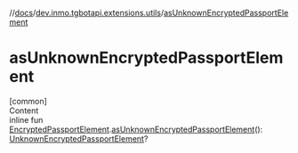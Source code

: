 //[docs](../../index.md)/[dev.inmo.tgbotapi.extensions.utils](index.md)/[asUnknownEncryptedPassportElement](as-unknown-encrypted-passport-element.md)



# asUnknownEncryptedPassportElement  
[common]  
Content  
inline fun [EncryptedPassportElement](../dev.inmo.tgbotapi.types.passport.encrypted.abstracts/-encrypted-passport-element/index.md).[asUnknownEncryptedPassportElement](as-unknown-encrypted-passport-element.md)(): [UnknownEncryptedPassportElement](../dev.inmo.tgbotapi.types.passport.encrypted.abstracts/-unknown-encrypted-passport-element/index.md)?  



